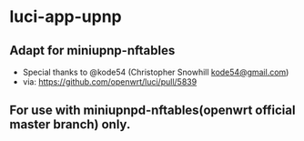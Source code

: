 # luci-app-upnp
## Adapt for miniupnp-nftables
- Special thanks to @kode54 (Christopher Snowhill <kode54@gmail.com>)
- via: https://github.com/openwrt/luci/pull/5839
## For use with miniupnpd-nftables(openwrt official master branch) only.
